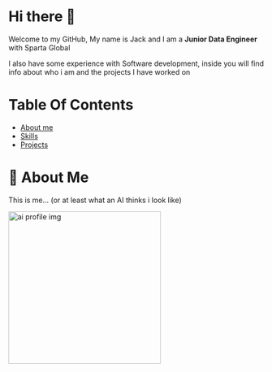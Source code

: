 # Hi there 👋

Welcome to my GitHub, My name is Jack and I am a **Junior Data Engineer** with Sparta Global 

I also have some experience with Software development, inside you will find info about who i am and the projects I have worked on

# Table Of Contents

- [About me](#item-one)
- [Skills](#item-two)
- [Projects](#item-three)

# :dragon: About Me

This is me... (or at least what an AI thinks i look like)

<img src="https://jackcavanagh.tech/Images/AIProfile_2.png" alt="ai profile img" width=300 height=300>

<!--
**JCav23/JCav23** is a ✨ _special_ ✨ repository because its `README.md` (this file) appears on your GitHub profile.

Here are some ideas to get you started:

- 🔭 I’m currently working on ...
- 🌱 I’m currently learning ...
- 👯 I’m looking to collaborate on ...
- 🤔 I’m looking for help with ...
- 💬 Ask me about ...
- 📫 How to reach me: ...
- 😄 Pronouns: ...
- ⚡ Fun fact: ...
-->

